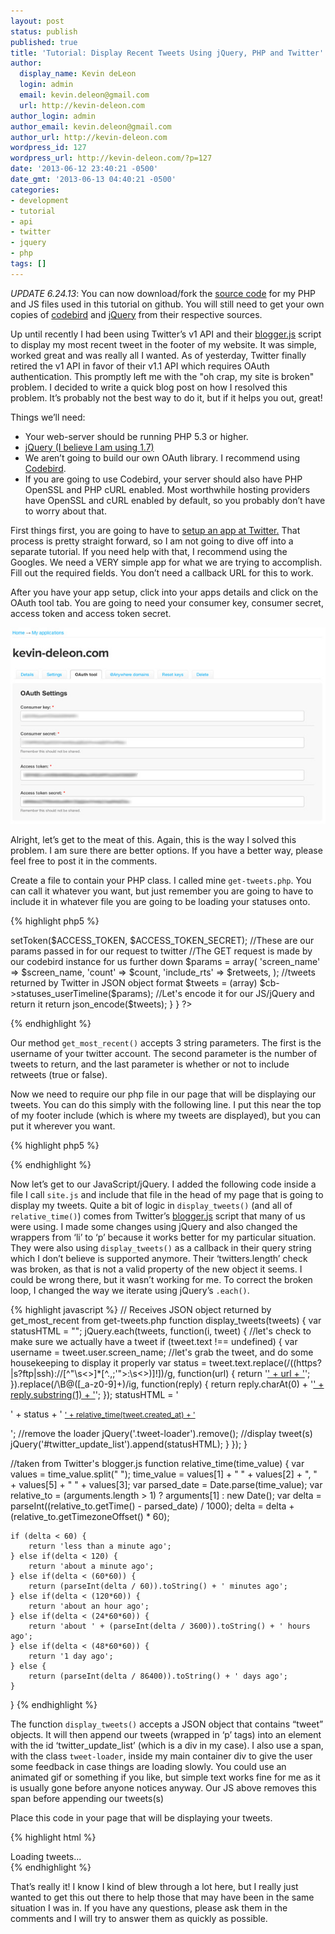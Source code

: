```yaml
---
layout: post
status: publish
published: true
title: 'Tutorial: Display Recent Tweets Using jQuery, PHP and Twitter''s API | Kevin deLeon | Web Design and Development | New Orleans, LA'
author:
  display_name: Kevin deLeon
  login: admin
  email: kevin.deleon@gmail.com
  url: http://kevin-deleon.com
author_login: admin
author_email: kevin.deleon@gmail.com
author_url: http://kevin-deleon.com
wordpress_id: 127
wordpress_url: http://kevin-deleon.com/?p=127
date: '2013-06-12 23:40:21 -0500'
date_gmt: '2013-06-13 04:40:21 -0500'
categories:
- development
- tutorial
- api
- twitter
- jquery
- php
tags: []
---
```

*UPDATE 6.24.13*: You can now download/fork the <a href="https://github.com/kevindeleon/get-tweets" target="_blank">source code</a> for my PHP and JS files used in this tutorial on github. You will still need to get your own copies of <a href="https://github.com/mynetx/codebird-php" target="_blank">codebird</a> and <a href="http://jquery.com" target="_blank">jQuery</a> from their respective sources. 

Up until recently I had been using Twitter&rsquo;s v1 API and their <a href="http://twitter.com/javascripts/blogger.js" target="_blank">blogger.js</a> script to display my most recent tweet in the footer of my website. It was simple, worked great and was really all I wanted. As of yesterday, Twitter finally retired the v1 API in favor of their v1.1 API which requires OAuth authentication. This promptly left me with the "oh crap, my site is broken" problem. I decided to write a quick blog post on how I resolved this problem. It&rsquo;s probably not the best way to do it, but if it helps you out, great!

Things we&rsquo;ll need:

* Your web-server should be running PHP 5.3 or higher.
* <a href="http://jquery.com/" target="_blank">jQuery (I believe I am using 1.7)</a>
* We aren&rsquo;t going to build our own OAuth library. I recommend using <a href="https://github.com/mynetx/codebird-php">Codebird</a>.
* If you are going to use Codebird, your server should also have PHP OpenSSL and PHP cURL enabled. Most worthwhile hosting providers have OpenSSL and cURL enabled by default, so you probably don&rsquo;t have to worry about that.

First things first, you are going to have to <a href="https://dev.twitter.com/apps" target="_blank">setup an app at Twitter.</a> That process is pretty straight forward, so I am not going to dive off into a separate tutorial. If you need help with that, I recommend using the Googles. We need a VERY simple app for what we are trying to accomplish. Fill out the required fields. You don&rsquo;t need a callback URL for this to work.

After you have your app setup, click into your apps details and click on the OAuth tool tab. You are going to need your consumer key, consumer secret, access token and access token secret.

<img src="/wp-content/uploads/2013/06/oauth.jpg" alt="Twitter OAuth Tool" class="img-max">

Alright, let&rsquo;s get to the meat of this. Again, this is the way I solved this problem. I am sure there are better options. If you have a better way, please feel free to post it in the comments.

Create a file to contain your PHP class. I called mine `get-tweets.php`. You can call it whatever you want, but just remember you are going to have to include it in whatever file you are going to be loading your statuses onto.

{% highlight php5 %}
<?php
class GetTweets {
    static public function get_most_recent($screen_name, $count, $retweets)
    {
        //codebird is going to be doing the oauth lifting for us
        require_once('codebird.php');

        //These are your keys/tokens/secrets provided by Twitter
        $CONSUMER_KEY = 'yourconsumerkey';
        $CONSUMER_SECRET = 'yourconsumersecret';
        $ACCESS_TOKEN = 'accesstoken';
        $ACCESS_TOKEN_SECRET = 'accesstokensecret';

        //Get authenticated
        \Codebird\Codebird::setConsumerKey($CONSUMER_KEY, $CONSUMER_SECRET);

        $cb = \Codebird\Codebird::getInstance();
        $cb->setToken($ACCESS_TOKEN, $ACCESS_TOKEN_SECRET);

        //These are our params passed in for our request to twitter
        //The GET request is made by our codebird instance for us further down
        $params = array(
            'screen_name' => $screen_name,
            'count' => $count,
            'include_rts' => $retweets,
        );

        //tweets returned by Twitter in JSON object format
        $tweets = (array) $cb->statuses_userTimeline($params);

        //Let's encode it for our JS/jQuery and return it
        return json_encode($tweets);
    }
}
?>
{% endhighlight %}

Our method `get_most_recent()` accepts 3 string parameters. The first is the username of your twitter account. The second parameter is the number of tweets to return, and the last parameter is whether or not to include retweets (true or false).

Now we need to require our php file in our page that will be displaying our tweets. You can do this simply with the following line. I put this near the top of my footer include (which is where my tweets are displayed), but you can put it wherever you want.

{% highlight php5 %}
<?php
// Requiring custom class that pulls most recent tweets
require_once('get-tweets.php')
?>
{% endhighlight %}

Now let&rsquo;s get to our JavaScript/jQuery. I added the following code inside a file I call `site.js` and include that file in the head of my page that is going to display my tweets. Quite a bit of logic in `display_tweets()` (and all of `relative_time()`) comes from Twitter&rsquo;s <a href="http://twitter.com/javascripts/blogger.js" target="_blank">blogger.js</a> script that many of us were using. I made some changes using jQuery and also changed the wrappers from &lsquo;li&rsquo; to &lsquo;p&rsquo; because it works better for my particular situation. They were also using `display_tweets()` as a callback in their query string which I don&rsquo;t believe is supported anymore. Their &lsquo;twitters.length&rsquo; check was broken, as that is not a valid property of the new object it seems. I could be wrong there, but it wasn&rsquo;t working for me. To correct the broken loop, I changed the way we iterate using jQuery&rsquo;s `.each()`.

{% highlight javascript %}
// Receives JSON object returned by get_most_recent from get-tweets.php
function display_tweets(tweets) {
    var statusHTML = "";
    jQuery.each(tweets, function(i, tweet) {
        //let's check to make sure we actually have a tweet
        if (tweet.text !== undefined) {
            var username = tweet.user.screen_name;
            //let's grab the tweet, and do some housekeeping to display it properly
            var status = tweet.text.replace(/((https?|s?ftp|ssh)\:\/\/[^"\s\<\>]*[^.,;'">\:\s\<\>\)\]\!])/g, function(url) {
                return '<a href="' + url + '">' + url + '</a>';
            }).replace(/\B@([_a-z0-9]+)/ig, function(reply) {
                return reply.charAt(0) + '<a href="http://twitter.com/' + reply.substring(1) + '">' + reply.substring(1) + '</a>';
            });
            statusHTML = '<p><span>' + status + '</span> <a style="font-size:85%" href="http://twitter.com/' + username + '/statuses/' + tweet.id_str + '">' + relative_time(tweet.created_at) + '</a></p>';
            //remove the loader
            jQuery('.tweet-loader').remove();
            //display tweet(s)
            jQuery('#twitter_update_list').append(statusHTML);
        }
    });
}

//taken from Twitter's blogger.js
function relative_time(time_value) {
    var values = time_value.split(" ");
    time_value = values[1] + " " + values[2] + ", " + values[5] + " " + values[3];
    var parsed_date = Date.parse(time_value);
    var relative_to = (arguments.length > 1) ? arguments[1] : new Date();
    var delta = parseInt((relative_to.getTime() - parsed_date) / 1000);
    delta = delta + (relative_to.getTimezoneOffset() * 60);

    if (delta < 60) {
        return 'less than a minute ago';
    } else if(delta < 120) {
        return 'about a minute ago';
    } else if(delta < (60*60)) {
        return (parseInt(delta / 60)).toString() + ' minutes ago';
    } else if(delta < (120*60)) {
        return 'about an hour ago';
    } else if(delta < (24*60*60)) {
        return 'about ' + (parseInt(delta / 3600)).toString() + ' hours ago';
    } else if(delta < (48*60*60)) {
        return '1 day ago';
    } else {
        return (parseInt(delta / 86400)).toString() + ' days ago';
    }
}
{% endhighlight %}

The function `display_tweets()` accepts a JSON object that contains &ldquo;tweet&rdquo; objects. It will then append our tweets (wrapped in &lsquo;p&rsquo; tags) into an element with the id &lsquo;twitter_update_list&rsquo; (which is a div in my case). I also use a span, with the class `tweet-loader`, inside my main container div to give the user some feedback in case things are loading slowly. You could use an animated gif or something if you like, but simple text works fine for me as it is usually gone before anyone notices anyway. Our JS above removes this span before appending our tweets(s)

Place this code in your page that will be displaying your tweets.

{% highlight html %}
<!-- Our div that will contain our tweets -->
<div id="twitter_update_list">
    <span class="tweet-loader">Loading tweets...</span>
</div>
<script type="text/javascript">
    //get JSON object from twitter
    var tweets = <?php echo GetTweets::get_most_recent('kevindeleon','1','true') ?>;
    //pass returned JSON object into display_tweets()
    display_tweets(tweets);
</script>
{% endhighlight %}

That&rsquo;s really it! I know I kind of blew through a lot here, but I really just wanted to get this out there to help those that may have been in the same situation I was in. If you have any questions, please ask them in the comments and I will try to answer them as quickly as possible.